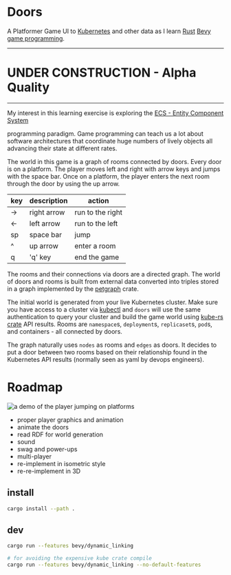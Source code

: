 Doors
==========

A Platformer Game UI to [Kubernetes](https://kubernetes.io/) and other data as I
learn [Rust](https://www.rust-lang.org) [Bevy game
programming](https://github.com/bevyengine/bevy).

------------
# UNDER CONSTRUCTION - Alpha Quality
------------

My interest in this learning exercise is exploring the [ECS - Entity
Component System](https://en.wikipedia.org/wiki/Entity_component_system)

programming paradigm. Game programming can teach us a lot about software
architectures that coordinate huge numbers of lively objects all advancing their
state at different rates.

The world in this game is a graph of rooms connected by doors.  Every door is on
a platform.  The player moves left and right with arrow keys and jumps with the
space bar.  Once on a platform, the player enters the next room through the door
by using the up arrow.

| key | description | action |
| --- | --- | --- |
| -> | right arrow | run to the right |
| <- | left arrow | run to the left |
| sp | space bar | jump |
| ^ | up arrow | enter a room |
| q | 'q' key| end the game |

The rooms and their connections via doors are a directed graph.  The world of
doors and rooms is built from external data converted into triples stored in a
graph implemented by the [petgraph](https://github.com/petgraph/petgraph) crate.

The initial world is generated from your live Kubernetes cluster.  Make sure you
have access to a cluster via [kubectl]() and `doors` will use the same
authentication to query your cluster and build the game world using [kube-rs
crate](https://github.com/kube-rs/kube) API results.  Rooms are `namespace`s,
`deployment`s, `replicaset`s, `pod`s, and containers - all connected by doors.

The graph naturally uses `nodes` as rooms and `edges` as doors.  It decides to put a
door between two rooms based on their relationship found in the Kubernetes API
results (normally seen as yaml by devops engineers).

Roadmap
==========

![a demo of the player jumping on platforms](docs/doors-demo-1-feb-25.gif)

* proper player graphics and animation
* animate the doors
* read RDF for world generation
* sound
* swag and power-ups
* multi-player
* re-implement in isometric style
* re-re-implement in 3D

install
--------

```bash
cargo install --path .
```

dev
--------

```bash
cargo run --features bevy/dynamic_linking

# for avoiding the expensive kube crate compile
cargo run --features bevy/dynamic_linking --no-default-features
```


